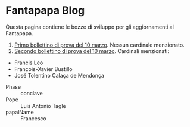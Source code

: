 # Fantapapa Blog

Questa pagina contiene le bozze di sviluppo per gli aggiornamenti al Fantapapa.

1. [Primo bollettino di prova del 10 marzo](bulletin/03-10.html). Nessun cardinale menzionato.
2. [Secondo bollettino di prova del 10 marzo](bulletin/03-10-bis.html).  Cardinali menzionati:
  -  Francis Leo
  -  François-Xavier Bustillo
  -  José Tolentino Calaça de Mendonça

<dl>
  <dt>Phase</dt>
  <dd>conclave</dd>
  <dt>Pope</dt>
  <dd>Luis Antonio Tagle</dd>
  <dt>papalName</dt>
  <dd>Francesco</dd>
</dl>
